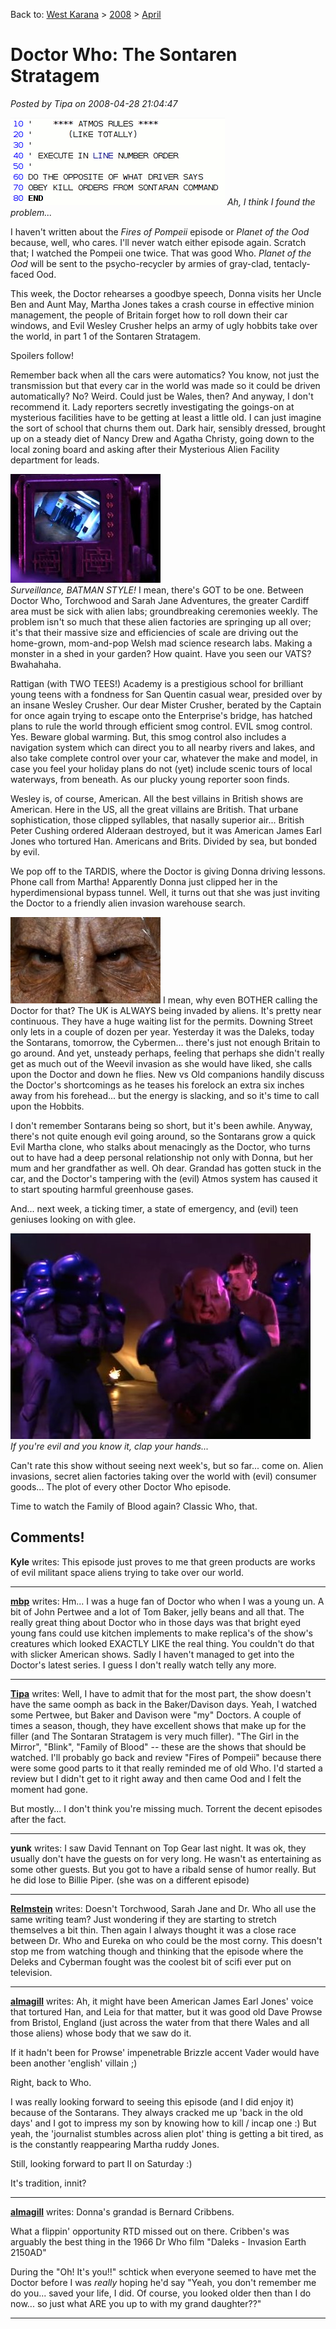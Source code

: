 Back to: [West Karana](/posts/westkarana.md) > [2008](/posts/2008/westkarana.md) > [April](./westkarana.md)
# Doctor Who: The Sontaren Stratagem

*Posted by Tipa on 2008-04-28 21:04:47*

![atmos.gif](../../../uploads/2008/04/atmos.gif)
*Ah, I think I found the problem...*

I haven't written about the *Fires of Pompeii* episode or *Planet of the Ood* because, well, who cares. I'll never watch either episode again. Scratch that; I watched the Pompeii one twice. That was good Who. *Planet of the Ood* will be sent to the psycho-recycler by armies of gray-clad, tentacly-faced Ood.

This week, the Doctor rehearses a goodbye speech, Donna visits her Uncle Ben and Aunt May, Martha Jones takes a crash course in effective minion management, the people of Britain forget how to roll down their car windows, and Evil Wesley Crusher helps an army of ugly hobbits take over the world, in part 1 of the Sontaren Stratagem. 

Spoilers follow!

Remember back when all the cars were automatics? You know, not just the transmission but that every car in the world was made so it could be driven automatically? No? Weird. Could just be Wales, then? And anyway, I don't recommend it. Lady reporters secretly investigating the goings-on at mysterious facilities have to be getting at least a little old. I can just imagine the sort of school that churns them out. Dark hair, sensibly dressed, brought up on a steady diet of Nancy Drew and Agatha Christy, going down to the local zoning board and asking after their Mysterious Alien Facility department for leads.

![batmanvision.jpg](../../../uploads/2008/04/batmanvision.jpg)  
*Surveillance, BATMAN STYLE!* I mean, there's GOT to be one. Between Doctor Who, Torchwood and Sarah Jane Adventures, the greater Cardiff area must be sick with alien labs; groundbreaking ceremonies weekly. The problem isn't so much that these alien factories are springing up all over; it's that their massive size and efficiencies of scale are driving out the home-grown, mom-and-pop Welsh mad science research labs. Making a monster in a shed in your garden? How quaint. Have you seen our VATS? Bwahahaha.

Rattigan (with TWO TEES!) Academy is a prestigious school for brilliant young teens with a fondness for San Quentin casual wear, presided over by an insane Wesley Crusher. Our dear Mister Crusher, berated by the Captain for once again trying to escape onto the Enterprise's bridge, has hatched plans to rule the world through efficient smog control. EVIL smog control. Yes. Beware global warming. But, this smog control also includes a navigation system which can direct you to all nearby rivers and lakes, and also take complete control over your car, whatever the make and model, in case you feel your holiday plans do not (yet) include scenic tours of local waterways, from beneath. As our plucky young reporter soon finds.

Wesley is, of course, American. All the best villains in British shows are American. Here in the US, all the great villains are British. That urbane sophistication, those clipped syllables, that nasally superior air... British Peter Cushing ordered Alderaan destroyed, but it was American James Earl Jones who tortured Han. Americans and Brits. Divided by sea, but bonded by evil.

We pop off to the TARDIS, where the Doctor is giving Donna driving lessons. Phone call from Martha! Apparently Donna just clipped her in the hyperdimensional bypass tunnel. Well, it turns out that she was just inviting the Doctor to a friendly alien invasion warehouse search.

![sontaraneyes.jpg](../../../uploads/2008/04/sontaraneyes.jpg) I mean, why even BOTHER calling the Doctor for that? The UK is ALWAYS being invaded by aliens. It's pretty near continuous. They have a huge waiting list for the permits. Downing Street only lets in a couple of dozen per year. Yesterday it was the Daleks, today the Sontarans, tomorrow, the Cybermen... there's just not enough Britain to go around. And yet, unsteady perhaps, feeling that perhaps she didn't really get as much out of the Weevil invasion as she would have liked, she calls upon the Doctor and down he flies. New vs Old companions handily discuss the Doctor's shortcomings as he teases his forelock an extra six inches away from his forehead... but the energy is slacking, and so it's time to call upon the Hobbits.

I don't remember Sontarans being so short, but it's been awhile. Anyway, there's not quite enough evil going around, so the Sontarans grow a quick Evil Martha clone, who stalks about menacingly as the Doctor, who turns out to have had a deep personal relationship not only with Donna, but her mum and her grandfather as well. Oh dear. Grandad has gotten stuck in the car, and the Doctor's tampering with the (evil) Atmos system has caused it to start spouting harmful greenhouse gases. 

And... next week, a ticking timer, a state of emergency, and (evil) teen geniuses looking on with glee.

![happy.jpg](../../../uploads/2008/04/happy.jpg)  
*If you're evil and you know it, clap your hands...*

Can't rate this show without seeing next week's, but so far... come on. Alien invasions, secret alien factories taking over the world with (evil) consumer goods... The plot of every other Doctor Who episode. 

Time to watch the Family of Blood again? Classic Who, that.

## Comments!

**Kyle** writes: This episode just proves to me that green products are works of evil militant space aliens trying to take over our world.

---

**[mbp](http://www.mindbendingpuzzles.blogspot.com/)** writes: Hm... I was a huge fan of Doctor who when I was a young un. A bit of John Pertwee and a lot of Tom Baker, jelly beans and all that. The really great thing about Doctor who in those days was that bright eyed young fans could use kitchen implements to make replica's of the show's creatures which looked EXACTLY LIKE the real thing. You couldn't do that with slicker American shows. Sadly I haven't managed to get into the Doctor's latest series. I guess I don't really watch telly any more.

---

**[Tipa](https://chasingdings.com)** writes: Well, I have to admit that for the most part, the show doesn't have the same oomph as back in the Baker/Davison days. Yeah, I watched some Pertwee, but Baker and Davison were "my" Doctors. A couple of times a season, though, they have excellent shows that make up for the filler (and The Sontaran Stratagem is very much filler). "The Girl in the Mirror", "Blink", "Family of Blood" -- these are the shows that should be watched. I'll probably go back and review "Fires of Pompeii" because there were some good parts to it that really reminded me of old Who. I'd started a review but I didn't get to it right away and then came Ood and I felt the moment had gone.

But mostly... I don't think you're missing much. Torrent the decent episodes after the fact.

---

**yunk** writes: I saw David Tennant on Top Gear last night. It was ok, they usually don't have the guests on for very long. He wasn't as entertaining as some other guests. But you got to have a ribald sense of humor really.
But he did lose to Billie Piper. (she was on a different episode)

---

**[Relmstein](http://relmstein.blogspot.com)** writes: Doesn't Torchwood, Sarah Jane and Dr. Who all use the same writing team? Just wondering if they are starting to stretch themselves a bit thin. Then again I always thought it was a close race between Dr. Who and Eureka on who could be the most corny. This doesn't stop me from watching though and thinking that the episode where the Deleks and Cyberman fought was the coolest bit of scifi ever put on television.

---

**[almagill](http://lolnuns.com)** writes: Ah, it might have been American James Earl Jones' voice that tortured Han, and Leia for that matter, but it was good old Dave Prowse from Bristol, England (just across the water from that there Wales and all those aliens) whose body that we saw do it. 

If it hadn't been for Prowse' impenetrable Brizzle accent Vader would have been another 'english' villain ;)

Right, back to Who.

I was really looking forward to seeing this episode (and I did enjoy it) because of the Sontarans. They always cracked me up 'back in the old days' and I got to impress my son by knowing how to kill / incap one :) But yeah, the 'journalist stumbles across alien plot' thing is getting a bit tired, as is the constantly reappearing Martha ruddy Jones.

Still, looking forward to part II on Saturday :)

It's tradition, innit?

---

**[almagill](http://lolnuns.com)** writes: Donna's grandad is Bernard Cribbens.

What a flippin' opportunity RTD missed out on there. Cribben's was arguably the best thing in the 1966 Dr Who film "Daleks - Invasion Earth 2150AD"

During the "Oh! It's you!!" schtick when everyone seemed to have met the Doctor before I was *really* hoping he'd say "Yeah, you don't remember me do you... saved your life, I did. Of course, you looked older then than I do now... so just what ARE you up to with my grand daughter??"

---

